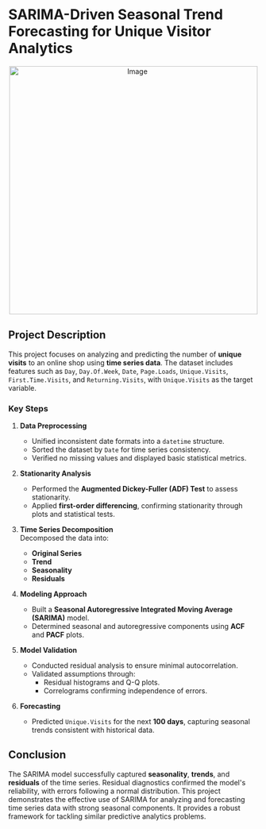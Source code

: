 
# SARIMA-Driven Seasonal Trend Forecasting for Unique Visitor Analytics
<p align="center">
  <img src="https://github.com/user-attachments/assets/d10a9355-7fab-4aed-b9c7-37dacbafd66b" alt="Image" width="500"/>
</p>

## Project Description
This project focuses on analyzing and predicting the number of **unique visits** to an online shop using **time series data**. The dataset includes features such as `Day`, `Day.Of.Week`, `Date`, `Page.Loads`, `Unique.Visits`, `First.Time.Visits`, and `Returning.Visits`, with `Unique.Visits` as the target variable.

### Key Steps
1. **Data Preprocessing**  
   - Unified inconsistent date formats into a `datetime` structure.  
   - Sorted the dataset by `Date` for time series consistency.  
   - Verified no missing values and displayed basic statistical metrics.  

2. **Stationarity Analysis**  
   - Performed the **Augmented Dickey-Fuller (ADF) Test** to assess stationarity.  
   - Applied **first-order differencing**, confirming stationarity through plots and statistical tests.  

3. **Time Series Decomposition**  
   Decomposed the data into:
     - **Original Series**  
     - **Trend**  
     - **Seasonality**  
     - **Residuals**  

4. **Modeling Approach**  
   - Built a **Seasonal Autoregressive Integrated Moving Average (SARIMA)** model.  
   - Determined seasonal and autoregressive components using **ACF** and **PACF** plots.  

5. **Model Validation**  
   - Conducted residual analysis to ensure minimal autocorrelation.  
   - Validated assumptions through:
     - Residual histograms and Q-Q plots.  
     - Correlograms confirming independence of errors.  

6. **Forecasting**  
   - Predicted `Unique.Visits` for the next **100 days**, capturing seasonal trends consistent with historical data.

 
## Conclusion
The SARIMA model successfully captured **seasonality**, **trends**, and **residuals** of the time series. Residual diagnostics confirmed the model's reliability, with errors following a normal distribution. This project demonstrates the effective use of SARIMA for analyzing and forecasting time series data with strong seasonal components. It provides a robust framework for tackling similar predictive analytics problems.

